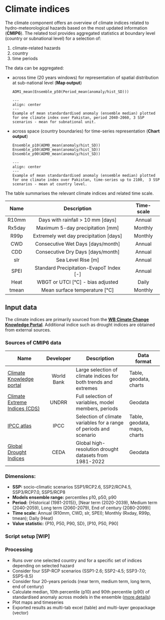 # Climate indices

The climate component offers an overview of climate indices related to hydro-meteorological hazards based on the most updated information (**CMIP6**).
The related tool provides aggregated statistics at boundary level (country or subnational level) for a selection of:
 1) climate-related hazards
 2) country
 3) time periods

 The data can be aggregated:
 - across time (20 years windows) for representation of spatial distribution at sub-national level (**Map output**)
   ```
   ADM1_mean(Ensemble_p50(Period_mean(anomaly/hist_SD)))
   ```
   ```{figure} images/ci_adm.png
   ---
   align: center
   ---
   Example of mean standardardised anomaly (ensemble median) plotted for one climate index over Pakistan, period 2040-2060, 3 SSP scenarios - mean for subnational unit.
   ```
 - across space (country boundaries) for time-series representation (**Chart output**)
   ```
   Ensemble_p10(ADM0_mean(anomaly/hist_SD))
   Ensemble_p50(ADM0_mean(anomaly/hist_SD))
   Ensemble_p90(ADM0_mean(anomaly/hist_SD))
   ```
    ```{figure} images/ci_tseries.png
   ---
   align: center
   ---
   Example of mean standardardised anomaly (ensemble median) plotted for one climate index over Pakistan, time-series up to 2100,  3 SSP scenarios - mean at country level.
   ```

The table summarises the relevant climate indices and related time scale. 

|   Name   |                  Description                  |  Time-scale  |
|:--------:|:---------------------------------------------:|:------------:|
| R10mm    | Days with rainfall > 10 mm [days]             |    Annual    |
| Rx5day   | Maximum 5-day precipitation [mm]              |    Monthly   |
| R99p     | Extremely wet day precipitation [days]  	     |    Monthly   |
| CWD      | Consecutive Wet Days [days/month]             |    Annual    |
| CDD      | Consecutive Dry Days [days/month]             |    Annual    |
| slr      | Sea Level Rise [m]                            |    Annual    |
| SPEI     | Standard Precipitation-EvapoT Index [-]       |    Annual    |
| Heat     | WBGT or UTCI [°C] - bias adjusted             |     Daily    |
| tmean    | Mean surface temperature [°C]                 |    Monthly   |

## Input data
The climate indices are primarily sourced from the [**WB Cimate Change Knowledge Portal**](https://climateknowledgeportal.worldbank.org). Additional indice such as drought indices are obtained from external sources.

### Sources of CMIP6 data

| **Name** | **Developer** | **Description** | **Data format** |
| --- |:---:|---|---|
| [Climate Knowledge portal](https://climateknowledgeportal.worldbank.org) | World Bank | Large selection of climate indices for both trends and extremes | Table, geodata, charts |
| [Climate Extreme Indices (CDS)](https://cds.climate.copernicus.eu/cdsapp#!/dataset/sis-extreme-indices-cmip6) | UNDRR | Full selection of variables, model members, periods | Geodata |
| [IPCC atlas](https://interactive-atlas.ipcc.ch/regional-information) | IPCC | Selection of climate variables for a range of periods and scenario | Table, geodata, maps, charts |
| [Global Drought Indices](https://data.ceda.ac.uk/badc/hydro-jules/data/Global_drought_indices) | CEDA | Global high-resolution drought datasets from 1981-2022 | Geodata |       

### Dimensions:
   - **SSP:** socio-climatic scenarios SSP1/RCP2.6, SSP2/RCP4.5, SSP3/RCP7.0, SSP5/RCP8
   - **Models ensemble range:** percentiles p10, p50, p90
   - **Period:** {Historical (1981-2015)}, [Near term (2020-2039), Medium term (2040-2059), Long term (2060-2079), End of century (2080-2099)]
   - **Time scale:** Annual (R10mm, CWD, slr, SPEI); Monthly (Rxday, R99p, tmean); Daily (Heat) 
   - **Value statistic:** {P10, P50, P90, SD}, [P10, P50, P90] 

### Script setup [WIP]


### Processing
- Runs over one selected country and for a specific set of indices depending on selected hazard
- Consider four SSP-RCP scenarios (SSP1-2.6; SSP2-4.5; SSP3-7.0; SSP5-8.5)
- Consider four 20-years periods (near term, medium term, long term, end of century)
- Calculate median, 10th percentile (p10) and 90th percentile (p90) of standardised anomaly across models in the ensemble ([more details](https://climateinformation.org/confidence-and-robustness/how-to-interpret-agreement-ensemble-value-range/))
- Plot maps and timeseries
- Exported results as multi-tab excel (table) and multi-layer geopackage (vector)
